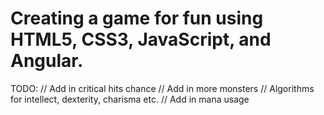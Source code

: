 # Creating a game for fun using HTML5, CSS3, JavaScript, and Angular.

TODO:
  // Add in critical hits chance
  // Add in more monsters
  // Algorithms for intellect, dexterity, charisma etc.
  // Add in mana usage

